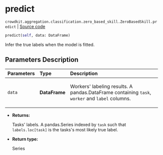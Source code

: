 # predict
`crowdkit.aggregation.classification.zero_based_skill.ZeroBasedSkill.predict` | [Source code](https://github.com/Toloka/crowd-kit/blob/v1.1.0.rc4/crowdkit/aggregation/classification/zero_based_skill.py#L95)

```python
predict(self, data: DataFrame)
```

Infer the true labels when the model is fitted.

## Parameters Description

| Parameters | Type | Description |
| :----------| :----| :-----------|
`data`|**DataFrame**|<p>Workers&#x27; labeling results. A pandas.DataFrame containing `task`, `worker` and `label` columns.</p>

* **Returns:**

  Tasks' labels.
A pandas.Series indexed by `task` such that `labels.loc[task]`
is the tasks's most likely true label.

* **Return type:**

  Series
